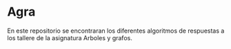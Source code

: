 # Agra

En este repositorio se encontraran los diferentes algoritmos de respuestas a los tallere de la asignatura Arboles y grafos.
